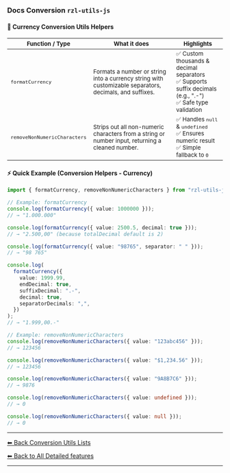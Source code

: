 ### Docs Conversion `rzl-utils-js`   
  #### 🚀 Currency Conversion Utils Helpers

  <table>
    <thead>
      <tr>
        <th><small>Function / Type</small></th>
        <th><small>What it does</small></th>
        <th><small>Highlights</small></th>
      </tr>
    </thead>
    <tbody>
      <tr>
        <td><small><code>formatCurrency</code></small></td>
        <td><small>Formats a number or string into a currency string with customizable separators, decimals, and suffixes.</small></td>
        <td><small>✅ Custom thousands & decimal separators<br>✅ Supports suffix decimals (e.g., ".-")<br>✅ Safe type validation</small></td>
      </tr>
      <tr>
        <td><small><code>removeNonNumericCharacters</code></small></td>
        <td><small>Strips out all non-numeric characters from a string or number input, returning a cleaned number.</small></td>
        <td><small>✅ Handles <code>null</code> & <code>undefined</code><br>✅ Ensures numeric result<br>✅ Simple fallback to <code>0</code></small></td>
      </tr>
    </tbody>
  </table>

  #### ⚡ Quick Example (Conversion Helpers - Currency)

  ```ts
  import { formatCurrency, removeNonNumericCharacters } from "rzl-utils-js";

  // Example: formatCurrency
  console.log(formatCurrency({ value: 1000000 }));
  // → "1.000.000"

  console.log(formatCurrency({ value: 2500.5, decimal: true }));
  // → "2.500,00" (because totalDecimal default is 2)

  console.log(formatCurrency({ value: "98765", separator: " " }));
  // → "98 765"

  console.log(
    formatCurrency({
      value: 1999.99,
      endDecimal: true,
      suffixDecimal: ".-",
      decimal: true,
      separatorDecimals: ",",
    })
  );
  // → "1.999,00.-"

  // Example: removeNonNumericCharacters
  console.log(removeNonNumericCharacters({ value: "123abc456" }));
  // → 123456

  console.log(removeNonNumericCharacters({ value: "$1,234.56" }));
  // → 123456

  console.log(removeNonNumericCharacters({ value: "9A8B7C6" }));
  // → 9876

  console.log(removeNonNumericCharacters({ value: undefined }));
  // → 0

  console.log(removeNonNumericCharacters({ value: null }));
  // → 0
  ```
---

[⬅ Back Conversion Utils Lists](https://github.com/rzl-app/rzl-utils-js/blob/main/docs/detailed-features/index.md)

[⬅ Back to All Detailed features](https://github.com/rzl-app/rzl-utils-js?tab=readme-ov-file#detailed-features)

---

